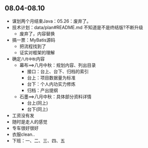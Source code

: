 ##  08.04-08.10

-   谋划两个月结束Java：05.26：废弃了。
-   技术计划：data/plan#README.md 不知道是不是终结版?不断升级
    -   废弃了，内容替换
-   搞一票：MyBatis源码
    -   把流程找到了
    -   证实对框架的理解
-   确定`八月中秋`内容
    -   幕布==>八月中秋：规划内容、列出目录
        -   接口：台上、台下、归档的索引
        -   台上：项目数据量为标准
        -   台下：个人内功实力修炼
        -   归档：产出提纲
    -   石墨==>八月中秋：具体部分资料详情
        -   台上(同上)
        -   台下(同上)
-   工资没有发
-   随时是走人的感觉
-   专车很好很好
-   衣服clean..
-   下班：一、二、三、四、五

